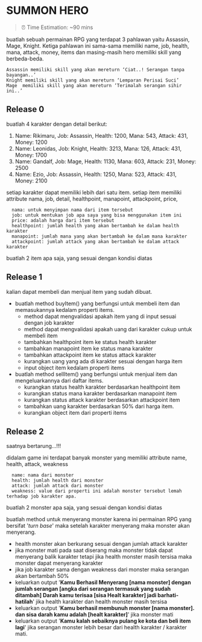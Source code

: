 # SUMMON HERO

> ⏰ Time Estimation: ~90 mins

buatlah sebuah permainan RPG yang terdapat 3 pahlawan yaitu Assassin, Mage, Knight. Ketiga pahlawan ini sama-sama memiliki name, job, health, mana, attack, money, items dan masing-masih hero memiliki skill yang berbeda-beda.

```text
Assassin memiliki skill yang akan mereturn ‘Ciat..! Serangan tanpa bayangan..’
Knight memiliki skill yang akan mereturn ‘Lemparan Perisai Suci’
Mage  memiliki skill yang akan mereturn ‘Terimalah serangan sihir ini..’
```

## Release 0
buatlah 4 karakter dengan detail berikut:


1. Name: Rikimaru, Job: Assassin, Health: 1200, Mana: 543, Attack: 431, Money: 1200
2. Name: Leonidas, Job: Knight, Health: 3213, Mana: 126, Attack: 431, Money: 1700
3. Name: Gandalf, Job: Mage, Health: 1130, Mana: 603, Attack: 231, Money: 2500
4. Name: Ezio, Job: Assassin, Health: 1250, Mana: 523, Attack: 431, Money: 2100

setiap karakter dapat memiliki lebih dari satu item. setiap item memiliki attribute nama, job, detail, healthpoint, manapoint, attackpoint, price,

```
  nama: untuk menyimpan nama dari item tersebut
  job: untuk mentukan job apa saya yang bisa menggunakan item ini
  price: adalah harga dari item tersebut
  healthpoint: jumlah health yang akan bertambah ke dalam health karakter
  manapoint: jumlah mana yang akan bertambah ke dalam mana karakter
  attackpoint: jumlah attack yang akan bertambah ke dalam attack karakter
```

buatlah 2 item apa saja, yang sesuai dengan kondisi diatas

## Release 1

kalian dapat membeli dan menjual item yang sudah dibuat.

  - buatlah method buyItem() yang berfungsi untuk membeli item dan memasukannya kedalam properti items.
    - method dapat mengvalidasi apakah item yang di input sesuai dengan job karakter
    - method dapat mengvalidasi apakah uang dari karakter cukup untuk membeli item
    - tambahkan healthpoint item ke status health karakter
    - tambahkan manapoint item ke status mana karakter
    - tambahkan attackpoint item ke status attack karakter
    - kurangkan uang yang ada di karakter sesuai dengan harga item
    - input object item kedalam properti items
  - buatlah method sellItem() yang berfungsi untuk menjual item dan mengeluarkannya dari daftar items.
    - kurangkan status health karakter berdasarkan healthpoint item
    - kurangkan status mana karakter berdasarkan manapoint item
    - kurangkan status attack karakter berdasarkan attackpoint item
    - tambahkan uang karakter berdasarkan 50% dari harga item.
    - kurangkan object item dari properti items

## Release 2

saatnya bertarung...!!!

didalam game ini terdapat banyak monster yang memiliki attribute
name, health, attack, weakness

```
  name: nama dari monster
  health: jumlah health dari monster
  attack: jumlah attack dari monster
  weakness: value dari properti ini adalah monster tersebut lemah terhadap job karakter apa.
```

buatlah 2 monster apa saja, yang sesuai dengan kondisi diatas

buatlah method untuk menyerang monster karena ini permainan RPG yang bersifat '*turn base*' maka setelah karakter menyerang maka monster akan menyerang.
  - health monster akan berkurang sesuai dengan jumlah attack karakter
  - jika monster mati pada saat diserang maka monster tidak dapat menyerang balik karakter tetapi jika health monster masih tersisa maka monster dapat menyerang karakter
  - jika job karakter sama dengan weakness dari monster maka serangan akan bertambah 50%
  - keluarkan output '**Kamu Berhasil Menyerang [nama monster] dengan jumlah serangan [angka dari serangan termasuk yang sudah ditambah] Darah kamu terisaa [sisa Healt karakter] jadi barhati-hatilah**' jika health karakter dan health monster masih tersisa
  - keluarkan output '**Kamu berhasil membunuh monster [nama monster]. dan sisa darah kamu adalah [healt karakter]**' jika monster mati
  - keluarkan output '**Kamu kalah sebaiknya pulang ke kota dan beli item lagi**' jika serangan monster lebih besar dari health karakter / karakter mati.
